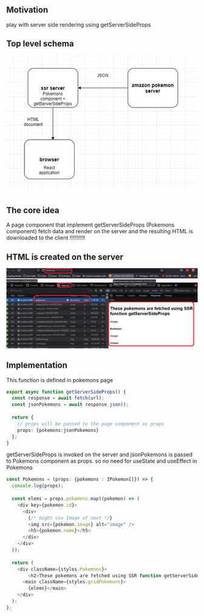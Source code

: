 <h2>Motivation</h2>
play with server side rendering using getServerSideProps

<h2>Top level schema</h2>

![top-level-schema](./figs/server-side-rendering.png)


<h2>The core idea</h2>
A page component that implement getServerSideProps (Pokemons component) fetch data and render on the server and the resulting HTML is downloaded to the client !!!!!!!!!!

<h2>HTML is created on the server</h2>

![html-created](./figs/html_is_rendered_on_the_server_and_donload_to_the_client.png)

<h2>Implementation</h2>

<p>This function is defined in pokemons page</p>


```ts
export async function getServerSideProps() {
  const response = await fetch(url);
  const jsonPokemons = await response.json();

  return {
    // props will be passed to the page component as props
    props: {pokemons:jsonPokemons}
  };
}
```

<p>getServerSideProps is invoked on the server and jsonPokemons is passed to Pokemons component as props. so no need for useState and useEffect in Pokemons</p>

```ts
const Pokemons = (props: {pokemons : IPokemon[]}) => {
  console.log(props);

  const elems = props.pokemons.map((pokemon) => (
    <div key={pokemon.id}>
      <div>
        {/* might use Image of next */}
        <img src={pokemon.image} alt="image" />
        <h5>{pokemon.name}</h5>
      </div>
    </div>
  ));

  return (
    <div className={styles.Pokemons}>
        <h2>These pokemons are fetched using SSR function getServerSideProps</h2>
      <main className={styles.gridPokemons}>
        {elems}</main>
    </div>
  );
};

```




